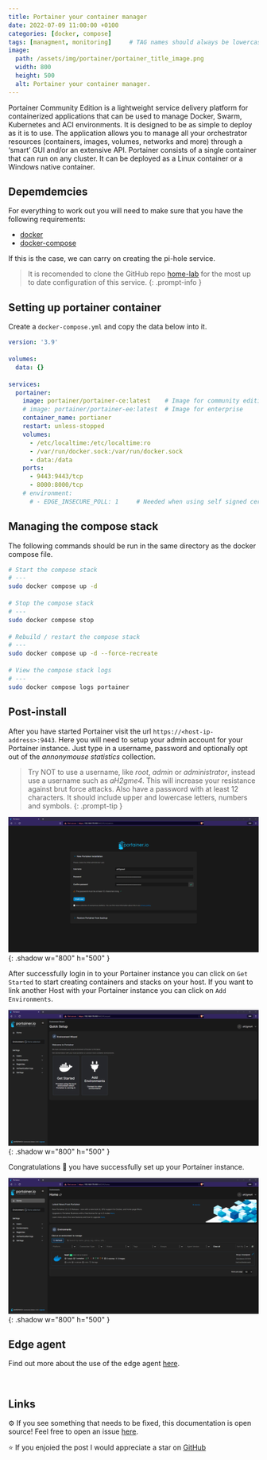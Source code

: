 ```yaml
---
title: Portainer your container manager
date: 2022-07-09 11:00:00 +0100
categories: [docker, compose]
tags: [managment, monitoring]     # TAG names should always be lowercase
image:
  path: /assets/img/portainer/portainer_title_image.png
  width: 800
  height: 500
  alt: Portainer your container manager.
---
```


Portainer Community Edition is a lightweight service delivery platform for containerized applications that can be used to manage Docker, Swarm, Kubernetes and ACI environments. It is designed to be as simple to deploy as it is to use. The application allows you to manage all your orchestrator resources (containers, images, volumes, networks and more) through a ‘smart’ GUI and/or an extensive API.
Portainer consists of a single container that can run on any cluster. It can be deployed as a Linux container or a Windows native container.

## **Depemdemcies**

For everything to work out you will need to make sure that you have the following requirements:

* [docker](https://docs.docker.com/get-docker/)
* [docker-compose](https://docs.docker.com/compose/install/compose-plugin/)

If this is the case, we can carry on creating the pi-hole service.


> It is recomended to clone the GitHub repo [home-lab](https://github.com/r3dspace/home-lab) for the most up to date configuration of this service. 
{: .prompt-info }

## **Setting up portainer container**

Create a `docker-compose.yml` and copy the data below into it. 

```yml
version: '3.9'

volumes:
  data: {}

services:
  portainer:
    image: portainer/portainer-ce:latest    # Image for community edition
    # image: portainer/portainer-ee:latest  # Image for enterprise
    container_name: portianer
    restart: unless-stopped
    volumes:
      - /etc/localtime:/etc/localtime:ro
      - /var/run/docker.sock:/var/run/docker.sock
      - data:/data
    ports:
      - 9443:9443/tcp
      - 8000:8000/tcp
    # environment:
      # - EDGE_INSECURE_POLL: 1     # Needed when using self signed cert with edge agent
```

## **Managing the compose stack**

The following commands should be run in the same directory as the docker compose file.

```bash
# Start the compose stack
# ---
sudo docker compose up -d

# Stop the compose stack
# ---
sudo docker compose stop

# Rebuild / restart the compose stack
# ---
sudo docker compose up -d --force-recreate

# View the compose stack logs
# ---
sudo docker compose logs portainer
```

## **Post-install**

After you have started Portainer visit the url `https://<host-ip-address>:9443`. Here you will need to setup your admin account for your Portainer instance. Just type in a username, password and optionally opt out of the *annonymouse statistics* collection.

> Try NOT to use a username, like *root*, *admin* or *administrator*, instead use a username such as *aH2gme4*. This will increase your resistance against brut force attacks. Also have a password with at least 12 characters. It should include upper and lowercase letters, numbers and symbols.
{: .prompt-tip }

![setup initial user](/assets/img/portainer/portainer-post-instal-1.png){: .shadow w="800" h="500" }

After successfully login in to your Portainer instance you can click on `Get Started` to start creating containers and stacks on your host. If you want to link another Host with your Portainer instance you can click on `Add Environments`.

![setup initial user](/assets/img/portainer/portainer-post-instal-2.png){: .shadow w="800" h="500" }

Congratulations 🎉 you have successfully set up your Portainer instance.

![setup initial user](/assets/img/portainer/portainer-post-instal-3.png){: .shadow w="800" h="500" }

## **Edge agent**

Find out more about the use of the edge agent [here](https://downloads.portainer.io/edge_agent_guide.pdf).

<br>

## **Links**

⚙️ If you see something that needs to be fixed, this documentation is open source! Feel free to open an issue [here](https://github.com/r3dspace/r3dspace.github.io).

⭐ If you enjoied the post I would appreciate a star on [GitHub](https://github.com/r3dspace)